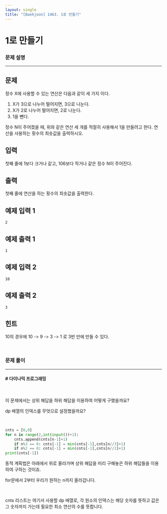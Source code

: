 ```yaml
---
layout: single
title: "[Baekjoon] 1463. 1로 만들기"
---
```




# 1로 만들기

### 문제 설명

---

## 문제

정수 X에 사용할 수 있는 연산은 다음과 같이 세 가지 이다.

1. X가 3으로 나누어 떨어지면, 3으로 나눈다.
2. X가 2로 나누어 떨어지면, 2로 나눈다.
3. 1을 뺀다.

정수 N이 주어졌을 때, 위와 같은 연산 세 개를 적절히 사용해서 1을 만들려고 한다. 연산을 사용하는 횟수의 최솟값을 출력하시오.

## 입력

첫째 줄에 1보다 크거나 같고, 106보다 작거나 같은 정수 N이 주어진다.

## 출력

첫째 줄에 연산을 하는 횟수의 최솟값을 출력한다.

## 예제 입력 1 

```
2
```

## 예제 출력 1 

```
1
```

## 예제 입력 2 

```
10
```

## 예제 출력 2 

```
3
```

## 힌트

10의 경우에 10 -> 9 -> 3 -> 1 로 3번 만에 만들 수 있다.

<br>

### 문제 풀이

---

#### \# 다이나믹 프로그래밍

<br>

이 문제에서는 상위 해답을 하위 해답을 이용하여 어떻게 구했을까요?

dp 배열의 인덱스를 무엇으로 설정했을까요?

<br>

```python
cnts = [0,0]
for n in range(2,int(input())+1):
    cnts.append(cnts[n-1]+1)
    if n%3 == 0: cnts[-1] = min(cnts[-1],cnts[n//3]+1)
    if n%2 == 0: cnts[-1] = min(cnts[-1],cnts[n//2]+1)
print(cnts[-1])
```

동적 계획법은 아래에서 위로 올라가며 상위 해답을 미리 구해놓은 하위 해답들을 이용하여 구하는 것이죠. 

for문에서 2부터 우리가 원하는 n까지 올라갑니다. 

<br>

cnts 리스트는 여기서 사용할 dp 배열로, 각 원소의 인덱스는 해당 숫자를 뜻하고 값은 그 숫자까지 가는데 필요한 최소 연산의 수를 뜻합니다. 


